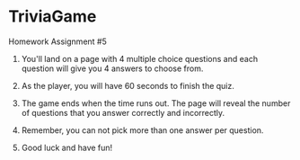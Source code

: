 # TriviaGame
Homework Assignment #5

1. You'll land on a page with 4 multiple choice questions and each question will give you 4        answers to choose from.

2. As the player, you will have 60 seconds to finish the quiz. 

3. The game ends when the time runs out. The page will reveal the number of questions that         you answer correctly and incorrectly.

4. Remember, you can not pick more than one answer per question.

5. Good luck and have fun!
